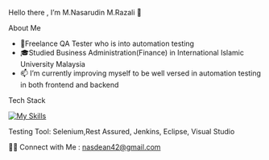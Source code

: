 Hello there , I’m M.Nasarudin M.Razali 👋

About Me
- 💼Freelance QA Tester who is into automation testing
- 🎓Studied Business Administration(Finance) in International Islamic University Malaysia
- 📫 I’m currently improving myself to be well versed in automation testing in both frontend and backend

Tech Stack

[![My Skills](https://skills.thijs.gg/icons?i=java,html,css,mysql,git)](https://skills.thijs.gg)

Testing Tool: Selenium,Rest Assured, Jenkins, Eclipse, Visual Studio


🤝🏻  Connect with Me : nasdean42@gmail.com






<!---
nasarudinrazali/nasarudinrazali is a ✨ special ✨ repository because its `README.md` (this file) appears on your GitHub profile.
You can click the Preview link to take a look at your changes.
--->
